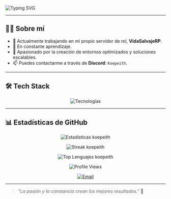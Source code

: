 <!-- PERFIL README koepeith -->

<!-- Banner personalizado -->
<img src="https://readme-typing-svg.herokuapp.com?font=Fira+Code&weight=500&size=28&pause=1000&center=true&vCenter=true&width=800&lines=Hola+%F0%9F%91%8B%2C+soy+koepeith;Bienvenidos+a+mi+GitHub" alt="Typing SVG" />

---

## 🙋‍♂️ Sobre mí

- 🔭 Actualmente trabajando en mi propio servidor de rol, **VidaSalvajeRP**.
- 🌱 En constante aprendizaje.
- 💬 Apasionado por la creación de entornos optimizados y soluciones escalables.
- 📫 Puedes contactarme a través de **Discord**: `Koepeith`.

---

## 🛠️ Tech Stack

<p align="center">
  <img src="https://skillicons.dev/icons?i=git,github,linux,vscode,discord,bash,docker,python,mysql,html,css,js,lua" alt="Tecnologías" />
</p>

---

## 📊 Estadísticas de GitHub

<p align="center">
  <img src="https://github-readme-stats.vercel.app/api?username=koepeith&show_icons=true&theme=tokyonight&hide_border=true&include_all_commits=true&count_private=true" alt="Estadísticas koepeith" />
</p>

<p align="center">
  <img src="https://github-readme-streak-stats.herokuapp.com/?user=koepeith&theme=tokyonight&hide_border=true" alt="Streak koepeith" />
</p>

<p align="center">
  <img src="https://github-readme-stats.vercel.app/api/top-langs/?username=koepeith&layout=compact&theme=tokyonight&hide_border=true" alt="Top Lenguajes koepeith" />
</p>

<p align="center">
  <img src="https://komarev.com/ghpvc/?username=koepeith&label=Profile%20views&color=0e75b6&style=flat" alt="Profile Views" />
</p>

<p align="center">
  <a href="mailto:koepeitheu@gmail.com"><img src="https://img.shields.io/badge/email-%23D14836.svg?style=for-the-badge&logo=gmail&logoColor=white" alt="Email" /></a>
</p>

---

> *"La pasión y la constancia crean los mejores resultados."* 🚀
